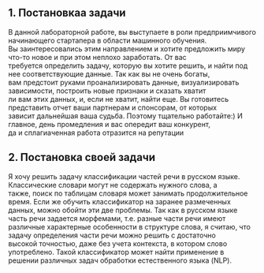 ## 1. Постановкаа задачи  

В данной лабораторной работе, вы выступаете в роли предприимчивого начинающего стартапера в области машинного обучения.   
Вы заинтересовались этим направлением и хотите предложить миру что-то новое и при этом неплохо заработать. От вас   
требуется определить задачу, которую вы хотите решить, и найти под нее соответствующие данные. Так как вы не очень богаты,   
вам предстоит руками проанализировать данные, визуализировать зависимости, построить новые признаки и сказать хватит   
ли вам этих данных, и, если не хватит, найти еще. Вы готовитесь представить отчет ваши партнерам и спонсорам, от которых  
зависит дальнейшая ваша судьба. Поэтому тщательно работайте:) И главное, день промедления и вас опередит ваш конкурент,  
да и сплагиаченная работа отразится на репутации  

## 2. Постановка своей задачи  

Я хочу решить задачу классификации частей речи в русском языке. Классические словари могут не содержать нужного слова, а   
также, поиск по таблицам словаря может занимать продолжительное время.  Если же обучить классификатор на заранее размеченных   
данных, можно обойти эти две проблемы. Так как в русском языке часть речи задается морфемами, т.е. разные части речи имеют   
различные характерные особенности в структуре слова, я считаю, что задачу определения части речи можно решить с достаточно  
высокой точностью, даже без учета контекста, в котором слово употреблено. Такой классификатор может найти применение в  
решении различных задач обработки естественного языка (NLP).  
